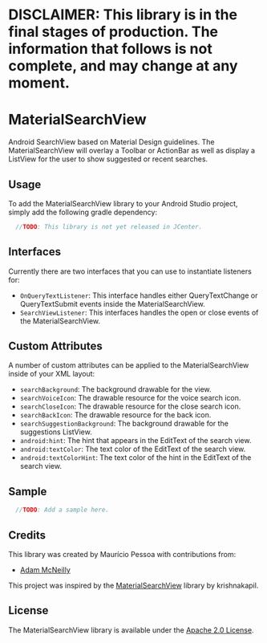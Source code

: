 # DISCLAIMER: This library is in the final stages of production. The information that follows is not complete, and may change at any moment.

# MaterialSearchView
Android SearchView based on Material Design guidelines. The MaterialSearchView will overlay a Toolbar or ActionBar as well as display a ListView for the user to show suggested or recent searches.

## Usage
To add the MaterialSearchView library to your Android Studio project, simply add the following gradle dependency:
```java
  //TODO: This library is not yet released in JCenter.
```

## Interfaces
Currently there are two interfaces that you can use to instantiate listeners for:

- `OnQueryTextListener`: This interface handles either QueryTextChange or QueryTextSubmit events inside the MaterialSearchView.
- `SearchViewListener`: This interfaces handles the open or close events of the MaterialSearchView.

## Custom Attributes
A number of custom attributes can be applied to the MaterialSearchView inside of your XML layout:
- `searchBackground`: The background drawable for the view.
- `searchVoiceIcon`: The drawable resource for the voice search icon.
- `searchCloseIcon`: The drawable resource for the close search icon.
- `searchBackIcon`: The drawable resource for the back icon.
- `searchSuggestionBackground`: The background drawable for the suggestions ListView.
- `android:hint`: The hint that appears in the EditText of the search view.
- `android:textColor`: The text color of the EditText of the search view.
- `android:textColorHint`: The text color of the hint in the EditText of the search view.

## Sample
```java
  //TODO: Add a sample here.
```

## Credits
This library was created by Maurício Pessoa with contributions from:
- [Adam McNeilly](http://adammcneilly.com)

This project was inspired by the [MaterialSearchView](https://github.com/krishnakapil/MaterialSeachView) library by krishnakapil.

## License
The MaterialSearchView library is available under the [Apache 2.0 License](http://www.apache.org/licenses/LICENSE-2.0).
